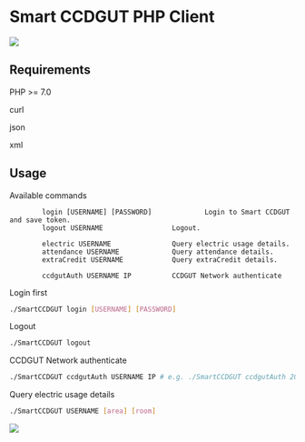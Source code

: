 # Smart CCDGUT PHP Client
![](https://zhensheng.im/wp-content/uploads/2018/11/SmartCCDGUTPHPClient.png)
## Requirements
PHP >= 7.0

curl

json

xml

## Usage
Available commands
```
        login [USERNAME] [PASSWORD]             Login to Smart CCDGUT and save token.
        logout USERNAME                 Logout.

        electric USERNAME               Query electric usage details.
        attendance USERNAME             Query attendance details.
        extraCredit USERNAME            Query extraCredit details.
        
        ccdgutAuth USERNAME IP          CCDGUT Network authenticate
```

Login first
```bash
./SmartCCDGUT login [USERNAME] [PASSWORD]
```

Logout
```bash
./SmartCCDGUT logout
```

CCDGUT Network authenticate
```bash
./SmartCCDGUT ccdgutAuth USERNAME IP # e.g. ./SmartCCDGUT ccdgutAuth 201535000000 10.20.0.0
```

Query electric usage details
```bash
./SmartCCDGUT USERNAME [area] [room]
```
![](https://zhensheng.im/wp-content/uploads/2018/11/SmartCCDGUTPHPClient-SelectArea.png)